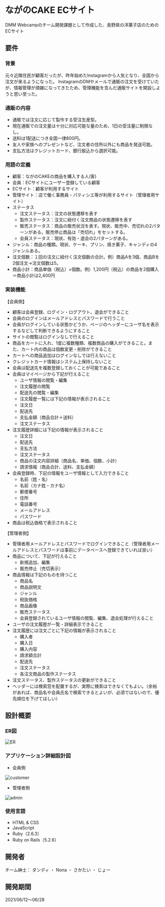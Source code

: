 # ながのCAKE ECサイト

DMM Webcampのチーム開発課題として作成した、長野県の洋菓子店のためのECサイト


## 要件

### 背景
元々近隣住民が顧客だったが、昨年始めたInstagramから人気となり、全国から注文が来るようになった。 InstagramのDMやメールで通販の注文を受けていたが、情報管理が煩雑になってきたため、管理機能を含んだ通販サイトを開設しようと思い至った。

### 通販の内容
* 通販では注文に応じて製作する受注生産型。
* 現在通販での注文量は十分に対応可能な量のため、1日の受注量に制限なし。
* 送料は1配送につき全国一律800円。
* 友人や家族へのプレゼントなど、注文者の住所以外にも商品を発送可能。
* 支払方法はクレジットカード、銀行振込から選択可能。

### 用語の定義
* 顧客：ながのCAKEの商品を購入する人(客)
* 会員：ECサイトにユーザー登録している顧客
* ECサイト：顧客が利用するサイト
* 管理サイト：店で働く事務員・パティシエ等が利用するサイト（管理者用サイト）
* ステータス
  * 注文ステータス：注文の状態遷移を表す
  * 製作ステータス：注文に紐付く注文商品の状態遷移を表す
  * 販売ステータス：商品の販売状況を表す。現状、販売中、売切れの2パターンがある。販売停止商品は「売切れ」をセットする。
  * 会員ステータス：現状、有効・退会の2パターンがある。
* ジャンル：商品の種類。現状、ケーキ、プリン、焼き菓子、キャンディの4ジャンルある。
* 注文個数：１回の注文に紐付く注文個数の合計。例）商品Aを3個、商品Bを2個注文→注文個数は5。
* 商品小計：商品単価（税込）×個数。例）1,200円（税込）の商品を2個購入＝商品小計は2,400円

### 実装機能
【会員側】
* 顧客は会員登録、ログイン・ログアウト、退会ができること
* 会員のログインはメールアドレスとパスワードで行うこと
* 会員がログインしている状態かどうか、ページのヘッダーにユーザ名を表示するなどして判断できるようにすること
* サイトの閲覧はログインなしで行えること
* 商品をカートに入れ、1度に複数種類、複数商品の購入ができること。また、カート内の商品は個数変更・削除ができること
* カートへの商品追加はログインなしでは行えないこと
* クレジットカード情報はシステム上保持しないこと
* 会員は配送先を複数登録しておくことが可能であること
* 会員はマイページから下記が行えること
  * ユーザ情報の閲覧・編集
  * 注文履歴の閲覧
  * 配送先の閲覧・編集
  * 注文履歴一覧には下記の情報が表示されること
  * 注文日
  * 配送先
  * 支払金額（商品合計＋送料）
  * 注文ステータス
* 注文履歴詳細には下記の情報が表示されること
  * 注文日
  * 配送先
  * 支払方法
  * 注文ステータス
  * 商品の注文内容詳細（商品名、単価、個数、小計）
  * 請求情報（商品合計、送料、支払金額）
* 会員登録時、下記の情報をユーザ情報として入力できること
  * 名前（姓・名）
  * 名前（カナ姓・カナ名）
  * 郵便番号
  * 住所
  * 電話番号
  * メールアドレス
  * パスワード
* 商品は税込価格で表示されること

【管理者側】
* 管理者用メールアドレスとパスワードでログインできること（管理者用メールアドレスとパスワードは事前にデータベースへ登録できていれば良い）
* 商品について、下記が行えること
  * 新規追加、編集
  * 販売停止（売切表示）
* 商品情報は下記のものを持つこと
  * 商品名
  * 商品説明文
  * ジャンル
  * 税抜価格
  * 商品画像
  * 販売ステータス
  * 会員登録されているユーザ情報の閲覧、編集、退会処理が行えること
* ユーザの注文履歴が一覧・詳細表示できること
* 注文履歴には注文ごとに下記の情報が表示されること
  * 購入者
  * 購入日
  * 購入内容
  * 請求額合計
  * 配送先
  * 注文ステータス
  * 各注文商品の製作ステータス
* 注文ステータス、製作ステータスの更新ができること
* ヘッダーには検索窓を配置するが、実際に検索はできなくてもよい。（余裕があれば、商品名や会員氏名で検索できるとよいが、必須ではないので、優先順位を下げてほしい）


## 設計概要

### ER図
![ER](images/ER.png)

### アプリケーション詳細設計図
* 会員側

![customer](images/customer_application_design.png)

* 管理者側

![admin](images/admin_application_design.png)

### 使用言語
* HTML & CSS
* JavaScript
* Ruby（2.6.3）
* Ruby on Rails（5.2.6）


## 開発者
チーム紳士： ダンディ ・ Nona ・ さかたい ・ じょー


## 開発期間
2021/06/12〜06/28
